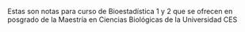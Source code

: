 Estas son notas para curso de Bioestadística 1 y 2 que se ofrecen en posgrado de la Maestría en Ciencias Biológicas de la Universidad CES
